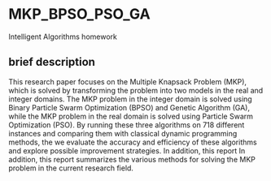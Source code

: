 # MKP_BPSO_PSO_GA
Intelligent Algorithms homework

## brief description

This research paper focuses on the Multiple Knapsack Problem (MKP), which is solved by transforming the problem into two models in the real and integer domains. The MKP problem in the integer domain is solved using Binary Particle Swarm Optimization (BPSO) and Genetic Algorithm (GA), while the MKP problem in the real domain is solved using Particle Swarm Optimization (PSO). By running these three algorithms on 718 different instances and comparing them with classical dynamic programming methods, the
we evaluate the accuracy and efficiency of these algorithms and explore possible improvement strategies. In addition, this report
In addition, this report summarizes the various methods for solving the MKP problem in the current research field.
